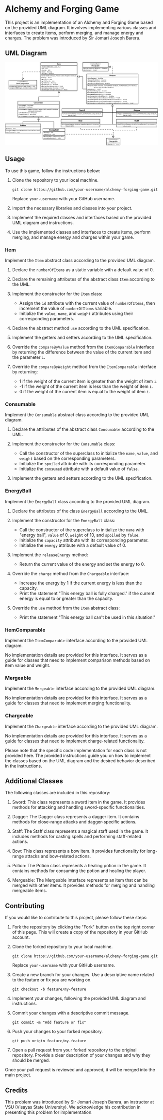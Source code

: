 # Alchemy and Forging Game

This project is an implementation of an Alchemy and Forging Game based on the provided UML diagram. It involves implementing various classes and interfaces to create items, perform merging, and manage energy and charges. The problem was introduced by Sir Jomari Joseph Barera.

## UML Diagram

![Alchemy and Forging UML](Design.png)


## Usage

To use this game, follow the instructions below:

1. Clone the repository to your local machine.

   ```
   git clone https://github.com/your-username/alchemy-forging-game.git
   ```

   Replace `your-username` with your GitHub username.

2. Import the necessary libraries and classes into your project.

3. Implement the required classes and interfaces based on the provided UML diagram and instructions.

4. Use the implemented classes and interfaces to create items, perform merging, and manage energy and charges within your game.

### Item


Implement the `Item` abstract class according to the provided UML diagram.

1. Declare the `numberOfItems` as a static variable with a default value of 0.

2. Declare the remaining attributes of the abstract class `Item` according to the UML.

3. Implement the constructor for the `Item` class:
   - Assign the `id` attribute with the current value of `numberOfItems`, then increment the value of `numberOfItems` variable.
   - Initialize the `value`, `name`, and `weight` attributes using their corresponding parameters.

4. Declare the abstract method `use` according to the UML specification.

5. Implement the getters and setters according to the UML specification.

6. Override the `compareByValue` method from the `ItemComparable` interface by returning the difference between the value of the current item and the parameter `i`.

7. Override the `compareByWeight` method from the `ItemComparable` interface by returning:
   - 1 if the weight of the current item is greater than the weight of item `i`.
   - -1 if the weight of the current item is less than the weight of item `i`.
   - 0 if the weight of the current item is equal to the weight of item `i`.

### Consumable

Implement the `Consumable` abstract class according to the provided UML diagram.

1. Declare the attributes of the abstract class `Consumable` according to the UML.

2. Implement the constructor for the `Consumable` class:
   - Call the constructor of the superclass to initialize the `name`, `value`, and `weight` based on the corresponding parameters.
   - Initialize the `spoiled` attribute with its corresponding parameter.
   - Initialize the `consumed` attribute with a default value of `false`.

3. Implement the getters and setters according to the UML specification.

### EnergyBall

Implement the `EnergyBall` class according to the provided UML diagram.

1. Declare the attributes of the class `EnergyBall` according to the UML.

2. Implement the constructor for the `EnergyBall` class:
   - Call the constructor of the superclass to initialize the `name` with "energy ball", `value` of 0, `weight` of 10, and `spoiled` by `false`.
   - Initialize the `capacity` attribute with its corresponding parameter.
   - Initialize the `energy` attribute with a default value of 0.

3. Implement the `releaseEnergy` method:
   - Return the current value of the energy and set the energy to 0.

4. Override the `charge` method from the `Chargeable` interface:
   - Increase the energy by 1 if the current energy is less than the capacity.
   - Print the statement "This energy ball is fully charged." if the current energy is equal to or greater than the capacity.

5. Override the `use` method from the `Item` abstract class:
   - Print the statement "This energy ball can't be used in this situation."

### ItemComparable

Implement the `ItemComparable` interface according to the provided UML diagram.

No implementation details are provided for this interface. It serves as a guide for classes that need to implement comparison methods based on item value and weight.

### Mergeable

Implement the `Mergeable` interface according to the provided UML diagram.

No implementation details are provided for this interface. It serves as a guide for classes that need to implement merging functionality.

### Chargeable

Implement the `Chargeable` interface according to the provided UML diagram.

No implementation details are provided for this interface. It serves as a guide for classes that need to implement charge-related functionality.

Please note that the specific code implementation for each class is not provided here. The provided instructions guide you on how to implement the classes based on the UML diagram and the desired behavior described in the instructions.

## Additional Classes

The following classes are included in this repository:

1. Sword: This class represents a sword item in the game. It provides methods for attacking and handling sword-specific functionalities.

2. Dagger: The Dagger class represents a dagger item. It contains methods for close-range attacks and dagger-specific actions.

3. Staff: The Staff class represents a magical staff used in the game. It includes methods for casting spells and performing staff-related actions.

4. Bow: This class represents a bow item. It provides functionality for long-range attacks and bow-related actions.

5. Potion: The Potion class represents a healing potion in the game. It contains methods for consuming the potion and healing the player.

6. Mergeable: The Mergeable interface represents an item that can be merged with other items. It provides methods for merging and handling mergeable items.

## Contributing

If you would like to contribute to this project, please follow these steps:

1. Fork the repository by clicking the "Fork" button on the top right corner of this page. This will create a copy of the repository in your GitHub account.

2. Clone the forked repository to your local machine.

   ```
   git clone https://github.com/your-username/alchemy-forging-game.git
   ```

   Replace `your-username` with your GitHub username.

3. Create a new branch for your changes. Use a descriptive name related to the feature or fix you are working on.

   ```
   git checkout -b feature/my-feature
   ```

4. Implement your changes, following the provided UML diagram and instructions.

5. Commit your changes with a descriptive commit message.

   ```
   git commit -m "Add feature or fix"
   ```

6. Push your changes to your forked repository.

   ```
   git push origin feature/my-feature
   ```

7. Open a pull request from your forked repository to the original repository. Provide a clear description of your changes and why they should be merged.

Once your pull request is reviewed and approved, it will be merged into the main project.

## Credits

This problem was introduced by Sir Jomari Joseph Barera, an instructor at VSU (Visayas State University). We acknowledge his contribution in presenting this problem for implementation.
